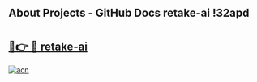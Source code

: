 ## About Projects - GitHub Docs retake-ai !32apd

# <h2><a href="https://andorid.site?title=retake-ai&ref=13PRO">🔗👉 🔴 retake-ai</a></h2>

[![acn](https://github.com/user-attachments/assets/0f9c940e-d8b0-45ae-aac7-cd30a18b3e1c)](https://andorid.site?title=retake-ai&ref=13PRO)

